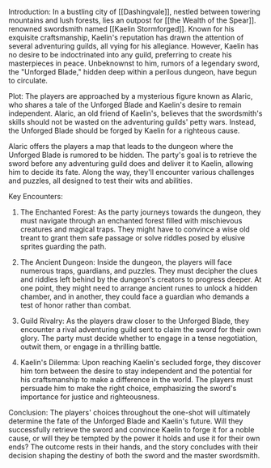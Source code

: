 Introduction: 
In a bustling city of [[Dashingvale]], nestled between towering mountains and lush forests, lies an outpost for [[the Wealth of the Spear]].  renowned swordsmith named [[Kaelin Stormforged]]. Known for his exquisite craftsmanship, Kaelin's reputation has drawn the attention of several adventuring guilds, all vying for his allegiance. However, Kaelin has no desire to be indoctrinated into any guild, preferring to create his masterpieces in peace. Unbeknownst to him, rumors of a legendary sword, the "Unforged Blade," hidden deep within a perilous dungeon, have begun to circulate.

Plot: The players are approached by a mysterious figure known as Alaric, who shares a tale of the Unforged Blade and Kaelin's desire to remain independent. Alaric, an old friend of Kaelin's, believes that the swordsmith's skills should not be wasted on the adventuring guilds' petty wars. Instead, the Unforged Blade should be forged by Kaelin for a righteous cause.

Alaric offers the players a map that leads to the dungeon where the Unforged Blade is rumored to be hidden. The party's goal is to retrieve the sword before any adventuring guild does and deliver it to Kaelin, allowing him to decide its fate. Along the way, they'll encounter various challenges and puzzles, all designed to test their wits and abilities.

Key Encounters:

1. The Enchanted Forest: As the party journeys towards the dungeon, they must navigate through an enchanted forest filled with mischievous creatures and magical traps. They might have to convince a wise old treant to grant them safe passage or solve riddles posed by elusive sprites guarding the path.

2. The Ancient Dungeon: Inside the dungeon, the players will face numerous traps, guardians, and puzzles. They must decipher the clues and riddles left behind by the dungeon's creators to progress deeper. At one point, they might need to arrange ancient runes to unlock a hidden chamber, and in another, they could face a guardian who demands a test of honor rather than combat.

3. Guild Rivalry: As the players draw closer to the Unforged Blade, they encounter a rival adventuring guild sent to claim the sword for their own glory. The party must decide whether to engage in a tense negotiation, outwit them, or engage in a thrilling battle.

4. Kaelin's Dilemma: Upon reaching Kaelin's secluded forge, they discover him torn between the desire to stay independent and the potential for his craftsmanship to make a difference in the world. The players must persuade him to make the right choice, emphasizing the sword's importance for justice and righteousness.
    

Conclusion: The players' choices throughout the one-shot will ultimately determine the fate of the Unforged Blade and Kaelin's future. Will they successfully retrieve the sword and convince Kaelin to forge it for a noble cause, or will they be tempted by the power it holds and use it for their own ends? The outcome rests in their hands, and the story concludes with their decision shaping the destiny of both the sword and the master swordsmith.